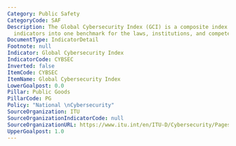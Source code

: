 ```yaml
---
Category: Public Safety
CategoryCode: SAF
Description: The Global Cybersecurity Index (GCI) is a composite index combining 25
  indicators into one benchmark for the laws, institutions, and competence.5
DocumentType: IndicatorDetail
Footnote: null
Indicator: Global Cybersecurity Index
IndicatorCode: CYBSEC
Inverted: false
ItemCode: CYBSEC
ItemName: Global Cybersecurity Index
LowerGoalpost: 0.0
Pillar: Public Goods
PillarCode: PG
Policy: "National \nCybersecurity"
SourceOrganization: ITU
SourceOrganizationIndicatorCode: null
SourceOrganizationURL: https://www.itu.int/en/ITU-D/Cybersecurity/Pages/global-cybersecurity-index.aspx
UpperGoalpost: 1.0
---
```


